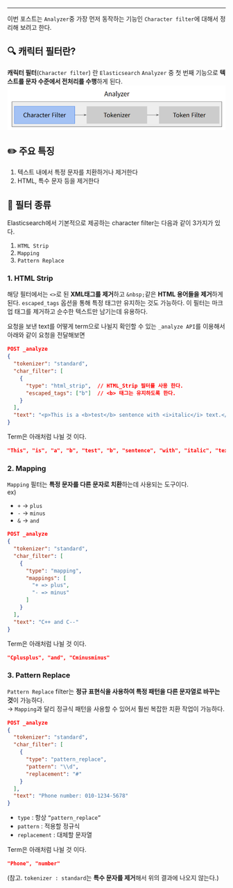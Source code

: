   
---  
  
이번 포스트는 `Analyzer`중 가장 먼저 동작하는 기능인 `Character filter`에 대해서 정리해 보려고 한다.  
## 🔍 캐릭터 필터란?<br>  
**캐릭터 필터**(`Character filter`) 란 `Elasticsearch` `Analyzer` 중 첫 번째 기능으로 **텍스트를 문자 수준에서 전처리를 수행**하게 된다.  
![IMAGE](https://raw.githubusercontent.com/nogi-bot/resources/main/jeygeon/images/6bc0b15e-a769-4636-bb9d-1a0a806c2ed2-image.png)  
## ✏️ 주요 특징<br>  
1. 텍스트 내에서 특정 문자를 치환하거나 제거한다   
1. HTML, 특수 문자 등을 제거한다  
  
## 🧩 필터 종류<br>  
Elasticsearch에서 기본적으로 제공하는 character filter는 다음과 같이 3가지가 있다.  
1. `HTML Strip`  
1. `Mapping`  
1. `Pattern Replace`  
  
### 1. HTML Strip<br>  
해당 필터에서는 `<>`로 된 **XML태그를 제거**하고 `&nbsp;`같은 **HTML 용어들을 제거**하게 된다. `escaped_tags` 옵션을 통해 특정 태그만 유지하는 것도 가능하다. 이 필터는 마크업 태그를 제거하고 순수한 텍스트만 남기는데 유용하다.  
  
요청을 보낸 text를 어떻게 term으로 나뉠지 확인할 수 있는 `_analyze API`를 이용해서 아래와 같이 요청을 전달해보면  
```json  
POST _analyze
{
  "tokenizer": "standard",
  "char_filter": [
    {
      "type": "html_strip",  // HTML_Strip 필터를 사용 한다.
      "escaped_tags": ["b"]  // <b> 태그는 유지하도록 한다.
    }
  ],
  "text": "<p>This is a <b>test</b> sentence with <i>italic</i> text.</p>"
}  
```  
  
Term은 아래처럼 나뉠 것 이다.  
```json  
"This", "is", "a", "b", "test", "b", "sentence", "with", "italic", "text"  
```  
  
### 2. Mapping<br>  
`Mapping` 필터는 **특정 문자를 다른 문자로 치환**하는데 사용되는 도구이다.  
ex)  
* `+` → `plus`  
* `-` → `minus`  
* `&` → `and`  
  
```json  
POST _analyze
{
  "tokenizer": "standard",
  "char_filter": [
    {
      "type": "mapping",
      "mappings": [
        "+ => plus",
        "- => minus"
      ]
    }
  ],
  "text": "C++ and C--"
}  
```  
  
Term은 아래처럼 나뉠 것 이다.  
```json  
"Cplusplus", "and", "Cminusminus"  
```  
  
### 3. Pattern Replace<br>  
`Pattern Replace` filter는 **정규 표현식을 사용하여 특정 패턴을 다른 문자열로 바꾸는 것**이 가능하다.  
→ `Mapping`과 달리 정규식 패턴을 사용할 수 있어서 훨씬 복잡한 치환 작업이 가능하다.   
  
```json  
POST _analyze
{
  "tokenizer": "standard",
  "char_filter": [
    {
      "type": "pattern_replace",
      "pattern": "\\d",
      "replacement": "#"
    }
  ],
  "text": "Phone number: 010-1234-5678"
}  
```  
* `type` : 항상 `“pattern_replace”`  
* `pattern` : 적용할 정규식  
* `replacement` : 대체할 문자열  
  
Term은 아래처럼 나뉠 것 이다.  
```json  
"Phone", "number"  
```  
(참고. `tokenizer : standard`는 **특수 문자를 제거**해서 위의 결과에 나오지 않는다.)  
  
